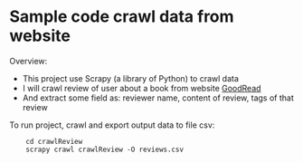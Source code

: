 # Sample code crawl data from website
Overview: 
- This project use Scrapy (a library of Python) to crawl data  
- I will crawl review of user about a book from website [GoodRead](https://www.goodreads.com/book/show/4214.Life_of_Pi?ac=1&from_search=true&qid=GmMGOfW3lh&rank=1)   
- And extract some field as: reviewer name, content of review, tags of that review

To run project, crawl and export output data to file csv:  
```
    cd crawlReview
    scrapy crawl crawlReview -O reviews.csv
```